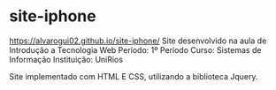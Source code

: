 # site-iphone
https://alvarogui02.github.io/site-iphone/
Site desenvolvido na aula de Introdução a Tecnologia Web
Período: 1º Período 
Curso: Sistemas de Informação
Instituição: UniRios

Site implementado com HTML E CSS, utilizando a biblioteca Jquery.

